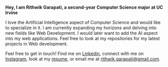 **Hey, I am Rithwik Garapati, a second-year Computer Science major at UC Irvine**

I love the Artificial Intelligence aspect of Computer Science and would like to specialize in it. I am currently expanding my horizons and delving into new fields like Web Development. I would later want to add the AI aspect into my web applications. Feel free to look at my repositories for my latest projects in Web development.

Feel free to get in touch! Find me on [Linkedin](https://www.linkedin.com/in/rithwik-garapati/), connect with me on [Instagram](https://www.instagram.com/rithwik.garapati/), look at my [resume](https://docs.google.com/document/d/1rSfJx3HREn9d3ziyuXoc6rTgl8UM9GobyghxLw6-iQ8/edit?usp=sharing), or email me at rithwik.garapati@gmail.com. 
<!--
**rithwikgarapati/rithwikgarapati** is a ✨ _special_ ✨ repository because its `README.md` (this file) appears on your GitHub profile.

Here are some ideas to get you started:

- 🔭 I’m currently working on ...
- 🌱 I’m currently learning ...
- 👯 I’m looking to collaborate on ...
- 🤔 I’m looking for help with ...
- 💬 Ask me about ...
- 📫 How to reach me: ...
- 😄 Pronouns: ...
- ⚡ Fun fact: ...
-->
